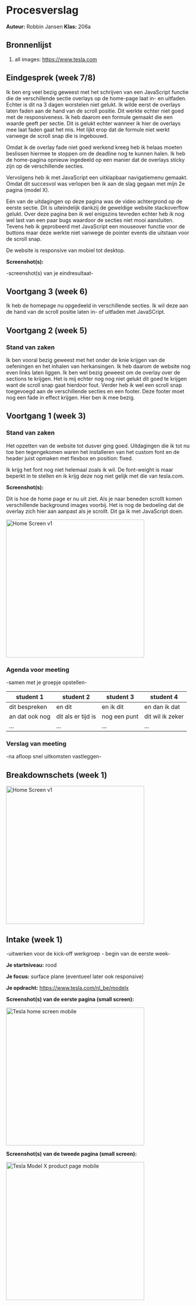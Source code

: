 # Procesverslag
**Auteur:** Robbin Jansen
**Klas:** 206a


## Bronnenlijst
1. all images: https://www.tesla.com


## Eindgesprek (week 7/8)

Ik ben erg veel bezig geweest met het schrijven van een JavaScript functie die de verschillende sectie overlays op de home-page laat in- en uitfaden. Echter is dit na 3 dagen worstelen niet gelukt. Ik wilde eerst de overlays laten faden aan de hand van de scroll positie. Dit werkte echter niet goed met de responsiveness. Ik heb daarom een formule gemaakt die een waarde geeft per sectie. Dit is gelukt echter wanneer ik hier de overlays mee laat faden gaat het mis. Het lijkt erop dat de formule niet werkt vanwege de scroll snap die is ingebouwd.

Omdat ik de overlay fade niet goed werkend kreeg heb ik helaas moeten beslissen hiermee te stoppen om de deadline nog te kunnen halen. Ik heb de home-pagina opnieuw ingedeeld op een manier dat de overlays sticky zijn op de verschillende secties.

Vervolgens heb ik met JavaScript een uitklapbaar navigatiemenu gemaakt.
Omdat dit succesvol was verlopen ben ik aan de slag gegaan met mijn 2e pagina (model X).

Eén van de uitdagingen op deze pagina was de video achtergrond op de eerste sectie. Dit is uiteindelijk dankzij de geweldige website stackoverflow gelukt.
Over deze pagina ben ik wel enigszins tevreden echter heb ik nog wel last van een paar bugs waardoor de secties niet mooi aansluiten. Tevens heb ik geprobeerd met JavaScript een mouseover functie voor de buttons maar deze werkte niet vanwege de pointer events die uitstaan voor de scroll snap. 

De website is responsive van mobiel tot desktop.

**Screenshot(s):**

-screenshot(s) van je eindresultaat-



## Voortgang 3 (week 6)

Ik heb de homepage nu opgedeeld in verschillende secties. Ik wil deze aan de hand van de scroll positie laten in- of uitfaden met
JavaSCript.



## Voortgang 2 (week 5)

### Stand van zaken

Ik ben vooral bezig geweest met het onder de knie krijgen van de oefeningen en het inhalen van herkansingen. Ik heb daarom de website nog even links laten liggen. Ik ben wel bezig geweest om de overlay over de sections te krijgen. Het is mij echter nog nog niet gelukt dit goed te krijgen want de scroll snap gaat hierdoor fout. Verder heb ik wel een scroll snap toegevoegd aan de verschillende secties en een footer. Deze footer moet nog een fade in effect krijgen. Hier ben ik mee bezig.


## Voortgang 1 (week 3)

### Stand van zaken

Het opzetten van de website tot dusver ging goed. Uitdagingen die ik tot nu toe ben tegengekomen waren het installeren van het custom font en de header juist opmaken met flexbox en position: fixed.

Ik krijg het font nog niet helemaal zoals ik wil. De font-weight is maar beperkt in te stellen en ik krijg deze nog niet gelijk met die van tesla.com.

**Screenshot(s):**

Dit is hoe de home page er nu uit ziet. Als je naar beneden scrollt komen verschillende background images voorbij. Het is nog de bedoeling dat de overlay zich hier aan aanpast als je scrollt. Dit ga ik met JavaScript doen.

<img src="images/week3update1.JPG" width="375px" alt="Home Screen v1">

### Agenda voor meeting

-samen met je groepje opstellen-

| student 1      | student 2          | student 3    | student 4        |
| ---            | ---                | ---          | ---              |
| dit bespreken  | en dit             | en ik dit    | en dan ik dat    |
| an dat ook nog | dit als er tijd is | nog een punt | dit wil ik zeker |
| ...            | ...                | ...          | ...              |

### Verslag van meeting

-na afloop snel uitkomsten vastleggen-



## Breakdownschets (week 1)

<img src="images/tesla-analyse.jpg" width="375px" alt="Home Screen v1">



## Intake (week 1)
-uitwerken voor de kick-off werkgroep - begin van de eerste week-

**Je startniveau:** rood

**Je focus:** surface plane (eventueel later ook responsive)

**Je opdracht:** https://www.tesla.com/nl_be/modelx

**Screenshot(s) van de eerste pagina (small screen):**

<img src="images/tesla-home-small.JPG" width="375px" alt="Tesla home screen mobile">

**Screenshot(s) van de tweede pagina (small screen):**

<img src="images/tesla-modelx-small.JPG" width="375px" alt="Tesla Model X product page mobile">
